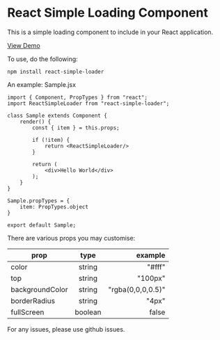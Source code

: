 # React Simple Loading Component

This is a simple loading component to include in your React application.

[View Demo](http://www.tylerevans.com.au/repositories/react-simple-loader)

To use, do the following:

```
npm install react-simple-loader
```

An example: Sample.jsx

```
import { Component, PropTypes } from "react";
import ReactSimpleLoader from "react-simple-loader";

class Sample extends Component {
	render() {
		const { item } = this.props;

		if (!item) {
			return <ReactSimpleLoader/>
		}

		return (
			<div>Hello World</div>
		);
	}
}

Sample.propTypes = {
	item: PropTypes.object
}

export default Sample;
```

There are various props you may customise:

| prop        | type           | example  |
| ------------- |:-------------:| -----:|
| color      | string | "#fff" |
| top     | string      |   "100px" |
| backgroundColor | string      |  "rgba(0,0,0,0.5)" |
| borderRadius | string      |  "4px" |
| fullScreen | boolean      |  false |

For any issues, please use github issues.
